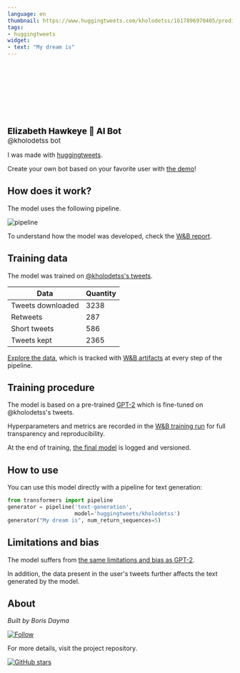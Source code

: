 ```yaml
---
language: en
thumbnail: https://www.huggingtweets.com/kholodetss/1617896970405/predictions.png
tags:
- huggingtweets
widget:
- text: "My dream is"
---
```


<div>
<div style="width: 132px; height:132px; border-radius: 50%; background-size: cover; background-image: url('https://pbs.twimg.com/profile_images/1367930980346990597/ZG7tz9se_400x400.jpg')">
</div>
<div style="margin-top: 8px; font-size: 19px; font-weight: 800">Elizabeth Hawkeye 🤖 AI Bot </div>
<div style="font-size: 15px">@kholodetss bot</div>
</div>

I was made with [huggingtweets](https://github.com/borisdayma/huggingtweets).

Create your own bot based on your favorite user with [the demo](https://colab.research.google.com/github/borisdayma/huggingtweets/blob/master/huggingtweets-demo.ipynb)!

## How does it work?

The model uses the following pipeline.

![pipeline](https://github.com/borisdayma/huggingtweets/blob/master/img/pipeline.png?raw=true)

To understand how the model was developed, check the [W&B report](https://wandb.ai/wandb/huggingtweets/reports/HuggingTweets-Train-a-Model-to-Generate-Tweets--VmlldzoxMTY5MjI).

## Training data

The model was trained on [@kholodetss's tweets](https://twitter.com/kholodetss).

| Data | Quantity |
| --- | --- |
| Tweets downloaded | 3238 |
| Retweets | 287 |
| Short tweets | 586 |
| Tweets kept | 2365 |

[Explore the data](https://wandb.ai/wandb/huggingtweets/runs/2rgghkfd/artifacts), which is tracked with [W&B artifacts](https://docs.wandb.com/artifacts) at every step of the pipeline.

## Training procedure

The model is based on a pre-trained [GPT-2](https://huggingface.co/gpt2) which is fine-tuned on @kholodetss's tweets.

Hyperparameters and metrics are recorded in the [W&B training run](https://wandb.ai/wandb/huggingtweets/runs/31ffjncj) for full transparency and reproducibility.

At the end of training, [the final model](https://wandb.ai/wandb/huggingtweets/runs/31ffjncj/artifacts) is logged and versioned.

## How to use

You can use this model directly with a pipeline for text generation:

```python
from transformers import pipeline
generator = pipeline('text-generation',
                     model='huggingtweets/kholodetss')
generator("My dream is", num_return_sequences=5)
```

## Limitations and bias

The model suffers from [the same limitations and bias as GPT-2](https://huggingface.co/gpt2#limitations-and-bias).

In addition, the data present in the user's tweets further affects the text generated by the model.

## About

*Built by Boris Dayma*

[![Follow](https://img.shields.io/twitter/follow/borisdayma?style=social)](https://twitter.com/intent/follow?screen_name=borisdayma)

For more details, visit the project repository.

[![GitHub stars](https://img.shields.io/github/stars/borisdayma/huggingtweets?style=social)](https://github.com/borisdayma/huggingtweets)
